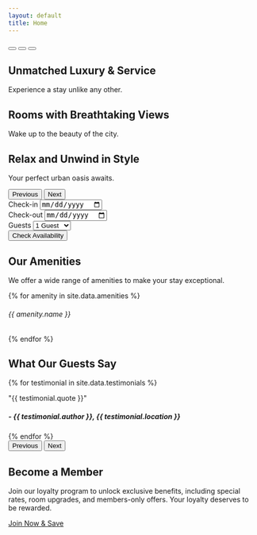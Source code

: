 ```yaml
---
layout: default
title: Home
---
```

<!-- 1. HERO CAROUSEL & BOOKING WIDGET -->

<div class="hero-carousel-container">
<!-- Bootstrap Carousel -->
<div id="heroCarousel" class="carousel slide" data-bs-ride="carousel">
<div class="carousel-indicators">
<button type="button" data-bs-target="#heroCarousel" data-bs-slide-to="0" class="active" aria-current="true" aria-label="Slide 1"></button>
<button type="button" data-bs-target="#heroCarousel" data-bs-slide-to="1" aria-label="Slide 2"></button>
<button type="button" data-bs-target="#heroCarousel" data-bs-slide-to="2" aria-label="Slide 3"></button>
</div>
<div class="carousel-inner">
<div class="carousel-item active" style="background-image: url('/assets/images/hero-background1.jpg');">
<!-- == IMAGE REPLACEMENT ==
- Replace with a high-quality image of your lobby or exterior.
- Recommended Size: 1920x1080 pixels
-->
<div class="carousel-caption d-none d-md-block">
<h2>Unmatched Luxury & Service</h2>
<p>Experience a stay unlike any other.</p>
</div>
</div>
<div class="carousel-item" style="background-image: url('/assets/images/hero-background2.jpg');">
<!-- == IMAGE REPLACEMENT ==
- Replace with a high-quality image of a room with a view.
- Recommended Size: 1920x1080 pixels
-->
<div class="carousel-caption d-none d-md-block">
<h2>Rooms with Breathtaking Views</h2>
<p>Wake up to the beauty of the city.</p>
</div>
</div>
<div class="carousel-item" style="background-image: url('/assets/images/hero-background3.jpg');">
<!-- == IMAGE REPLACEMENT ==
- Replace with a high-quality image of your pool or another key amenity.
- Recommended Size: 1920x1080 pixels
-->
<div class="carousel-caption d-none d-md-block">
<h2>Relax and Unwind in Style</h2>
<p>Your perfect urban oasis awaits.</p>
</div>
</div>
</div>
<button class="carousel-control-prev" type="button" data-bs-target="#heroCarousel" data-bs-slide="prev">
<span class="carousel-control-prev-icon" aria-hidden="true"></span>
<span class="visually-hidden">Previous</span>
</button>
<button class="carousel-control-next" type="button" data-bs-target="#heroCarousel" data-bs-slide="next">
<span class="carousel-control-next-icon" aria-hidden="true"></span>
<span class="visually-hidden">Next</span>
</button>
</div>
</div>

<!-- Booking Widget -->

<div class="booking-widget">
<form class="row g-3 align-items-end">
<div class="col-md">
<label for="checkin" class="form-label">Check-in</label>
<input type="date" class="form-control" id="checkin">
</div>
<div class="col-md">
<label for="checkout" class="form-label">Check-out</label>
<input type="date" class="form-control" id="checkout">
</div>
<div class="col-md">
<label for="guests" class="form-label">Guests</label>
<select id="guests" class="form-select">
<option selected>1 Guest</option>
<option>2 Guests</option>
<option>3 Guests</option>
<option>4 Guests</option>
</select>
</div>
<div class="col-md-auto">
<button type="submit" class="btn btn-primary w-100">Check Availability</button>
</div>
</form>
</div>
</div>

<div class="container my-5">
<!-- 2. AMENITIES SECTION -->
<section id="amenities" class="text-center my-5 py-5" data-aos="fade-up">
<h2>Our Amenities</h2>
<p class="lead">We offer a wide range of amenities to make your stay exceptional.</p>
<div class="row mt-5">
{% for amenity in site.data.amenities %}
<div class="col-md-4 col-lg-2 mb-4">
<div class="amenity-item">
<div class="amenity-icon">
<i class="{{ amenity.icon }}"></i>
</div>
<h6>{{ amenity.name }}</h6>
</div>
</div>
{% endfor %}
</div>
</section>

<!-- 3. TESTIMONIALS SECTION -->

<section id="testimonials" class="testimonials-section bg-light my-5 py-5" data-aos="fade-up">
<div class="container">
<h2 class="text-center">What Our Guests Say</h2>
<div id="testimonialCarousel" class="carousel slide" data-bs-ride="carousel">
<div class="carousel-inner">
{% for testimonial in site.data.testimonials %}
<div class="carousel-item {% if forloop.first %}active{% endif %}">
<div class="testimonial-content">
<p class="testimonial-quote">"{{ testimonial.quote }}"</p>
<h5 class="testimonial-author">- {{ testimonial.author }}, {{ testimonial.location }}</h5>
</div>
</div>
{% endfor %}
</div>
<button class="carousel-control-prev" type="button" data-bs-target="#testimonialCarousel" data-bs-slide="prev">
<span class="carousel-control-prev-icon" aria-hidden="true"></span>
<span class="visually-hidden">Previous</span>
</button>
<button class="carousel-control-next" type="button" data-bs-target="#testimonialCarousel" data-bs-slide="next">
<span class="carousel-control-next-icon" aria-hidden="true"></span>
<span class="visually-hidden">Next</span>
</button>
</div>
</div>
</section>

<!-- 4. MEMBER BENEFITS SECTION -->

<section id="member-benefits" class="text-center my-5 py-5" data-aos="fade-up">
<div class="container">
<div class="row justify-content-center">
<div class="col-lg-8">
<div class="member-benefit-icon">
<i class="fas fa-crown"></i>
</div>
<h2>Become a Member</h2>
<p class="lead">Join our loyalty program to unlock exclusive benefits, including special rates, room upgrades, and members-only offers. Your loyalty deserves to be rewarded.</p>
<a href="#" class="btn btn-outline-primary btn-lg mt-3">Join Now & Save</a>
</div>
</div>
</div>
</section>
</div>
